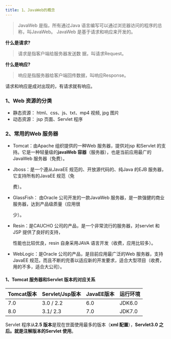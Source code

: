 ```yaml
---
title: 1、JavaWeb的概念
---
```


> JavaWeb 是指，所有通过Java 语言编写可以通过浏览器访问的程序的总称，叫JavaWeb。
> JavaWeb 是基于请求和响应来开发的。

**什么是请求?**

> 请求是指客户端给服务器发送数 据，叫请求Request。

**什么是响应?**

> 响应是指服务器给客户端回传数据，叫响应Response。

请求和响应是成对出现的，有请求就有响应。

### 1、Web 资源的分类

- 静态资源： html、css、js、txt、mp4 视频, jpg 图片
- 动态资源： jsp 页面、Servlet 程序

### 2、常用的Web 服务器

- Tomcat：由Apache 组织提供的一种Web 服务器，提供对jsp 和Servlet 的支持。它是一种轻量级的**javaWeb 容器**（服务器），也是当前应用最广的JavaWeb 服务器（免费）。

- Jboss：是一个遵从JavaEE 规范的、开放源代码的、纯Java 的EJB 服务器，它支持所有的JavaEE 规范（免

  费）。

- GlassFish： 由Oracle 公司开发的一款JavaWeb 服务器，是一款强健的商业服务器，达到产品级质量（应用很

  少）。

- Resin：是CAUCHO 公司的产品，是一个非常流行的服务器，对servlet 和JSP 提供了良好的支持，

  性能也比较优良，resin 自身采用JAVA 语言开发（收费，应用比较多）。

- WebLogic：是Oracle 公司的产品，是目前应用最广泛的Web 服务器，支持JavaEE 规范，而且不断的完善以适应新的开发要求，适合大型项目（收费，用的不多，适合大公司）。



#### 1、Tomcat 服务器和Servlet 版本的对应关系

| Tomcat版本 | Servlet/Jsp版本 | JavaEE版本 | 运行环境 |
| ---------- | --------------- | ---------- | -------- |
| 7.0        | 3.0 / 2.2       | 6.0        | JDK6.0   |
| 8.0        | 3.1/ 2.3        | 7.0        | JDK7.0   |

Servlet 程序从**2.5 版本**是现在世面使用最多的版本（**xml 配置**），**Servlet3.0 之后。就是注解版本的Servlet 使用**。
